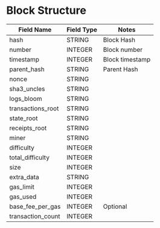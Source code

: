 # Block Structure

| Field Name        | Field Type | Notes           |
| ----------------- | ---------- | --------------- |
| hash              | STRING     | Block Hash      |
| number            | INTEGER    | Block number    |
| timestamp         | INTEGER    | Block timestamp |
| parent_hash       | STRING     | Parent Hash     |
| nonce             | STRING     |                 |
| sha3_uncles       | STRING     |                 |
| logs_bloom        | STRING     |                 |
| transactions_root | STRING     |                 |
| state_root        | STRING     |                 |
| receipts_root     | STRING     |                 |
| miner             | STRING     |                 |
| difficulty        | INTEGER    |                 |
| total_difficulty  | INTEGER    |                 |
| size              | INTEGER    |                 |
| extra_data        | STRING     |                 |
| gas_limit         | INTEGER    |                 |
| gas_used          | INTEGER    |                 |
| base_fee_per_gas  | INTEGER    | Optional        |
| transaction_count | INTEGER    |                 |
